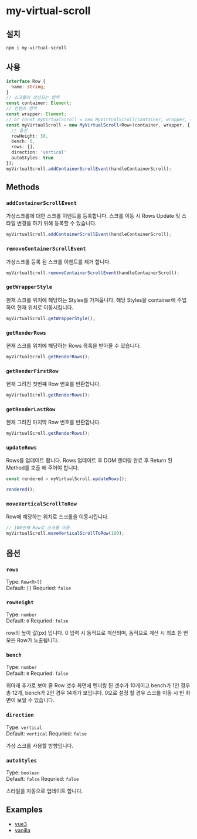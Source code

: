 # my-virtual-scroll

## 설치

`
npm i my-virtual-scroll
`

## 사용

``` typescript
interface Row {
  name: string;
}
// 스크롤이 생성되는 영역
const container: Element;
// 컨텐츠 영역
const wrapper: Element;
// or const myVirtualScroll = new MyVirtualScroll(container, wrapper, {
const myVirtualScroll = new MyVirtualScroll<Row>(container, wrapper, {
  // 옵션
  rowHeight: 30,
  bench: 0,
  rows: [],
  direction: 'vertical'
  autoStyles: true
});
myVirtualScroll.addContainerScrollEvent(handleContainerScroll);
```

## Methods

### `addContainerScrollEvent`

가상스크롤에 대한 스크롤 이벤트를 등록합니다.
스크롤 이동 시 Rows Update 및 스타일 변경을 하기 위해 등록할 수 있습니다.

``` typescript
myVirtualScroll.addContainerScrollEvent(handleContainerScroll);
```

### `removeContainerScrollEvent`

가상스크롤 등록 된 스크롤 이벤트를 제거 합니다.

``` typescript
myVirtualScroll.removeContainerScrollEvent(handleContainerScroll);
```

### `getWrapperStyle`

현재 스크롤 위치에 해당하는 Styles를 가져옵니다.
해당 Styles을 container에 주입하여 현재 위치로 이동시킵니다.

``` typescript
myVirtualScroll.getWrapperStyle();
```

### `getRenderRows`

현재 스크롤 위치에 해당하는 Rows 목록을 받아올 수 있습니다.

``` typescript
myVirtualScroll.getRenderRows();
```

### `getRenderFirstRow`

현재 그려진 첫번쨰 Row 번호를 반환합니다.

``` typescript
myVirtualScroll.getRenderRows();
```

### `getRenderLastRow`

현재 그려진 마지막 Row 번호를 반환합니다.

``` typescript
myVirtualScroll.getRenderRows();
```

### `updateRows`

Rows를 업데이트 합니다.
Rows 업데이트 후 DOM 렌더링 완료 후 Return 된 Method를 호출 해 주어야 합니다.

``` typescript
const rendered = myVirtualScroll.updateRows();

rendered();
```

### `moveVerticalScrollToRow`

Row에 해당하는 위치로 스크롤을 이동시킵니다.

``` typescript
// 100번째 Row로 스크롤 이동
myVirtualScroll.moveVerticalScrollToRow(100);
```

## 옵션

### `rows`

Type: `Row<R>[]`  
Default: `[]`
Requried: `false`

### `rowHeight`

Type: `number`  
Default: `0`
Requried: `false`

row의 높이 값(px) 입니다.
0 입력 시 동적으로 계산되며, 동적으로 계산 시 최초 한 번 모든 Row가 노출됩니다.

### `bench`

Type: `number`  
Default: `0`
Requried: `false`

위아래 추가로 보여 줄 Row 갯수
화면에 렌더링 된 갯수가 10개이고 bench가 1인 경우 총 12개, bench가 2인 경우 14개가 보입니다.
0으로 설정 할 경우 스크롤 이동 시 빈 화면이 보일 수 있습니다.

### `direction`

Type: `vertical`  
Default: `vertical`
Requried: `false`

가상 스크롤 사용할 방향입니다.

### `autoStyles`

Type: `boolean`  
Default: `false`
Requried: `false`

스타일을 자동으로 업데이트 합니다.

## Examples

- [vue3](https://github.com/19911121/my-virtual-scroll/tree/main/examples/vite-vue3)
- [vanilla](https://github.com/19911121/my-virtual-scroll/tree/main/examples/vanilla)